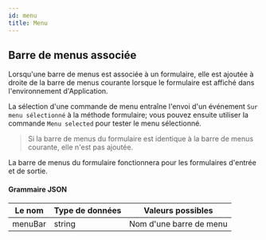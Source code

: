 ```yaml
---
id: menu
title: Menu
---
```



## Barre de menus associée

Lorsqu'une barre de menus est associée à un formulaire, elle est ajoutée à droite de la barre de menus courante lorsque le formulaire est affiché dans l'environnement d'Application.

La sélection d'une commande de menu entraîne l'envoi d'un événement `Sur menu sélectionné` à la méthode formulaire; vous pouvez ensuite utiliser la commande `Menu selected` pour tester le menu sélectionné.

> Si la barre de menus du formulaire est identique à la barre de menus courante, elle n'est pas ajoutée.

La barre de menus du formulaire fonctionnera pour les formulaires d'entrée et de sortie.


#### Grammaire JSON

| Le nom  | Type de données | Valeurs possibles       |
| ------- | --------------- | ----------------------- |
| menuBar | string          | Nom d'une barre de menu |

